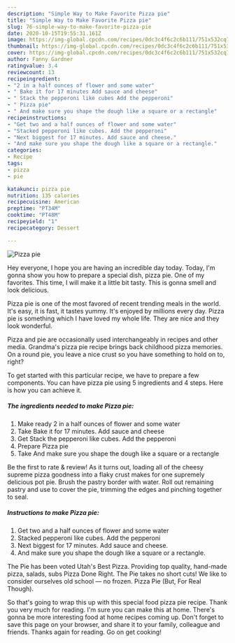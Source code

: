 ```yaml
---
description: "Simple Way to Make Favorite Pizza pie"
title: "Simple Way to Make Favorite Pizza pie"
slug: 76-simple-way-to-make-favorite-pizza-pie
date: 2020-10-15T19:55:31.161Z
image: https://img-global.cpcdn.com/recipes/0dc3c4f6c2c6b111/751x532cq70/pizza-pie-recipe-main-photo.jpg
thumbnail: https://img-global.cpcdn.com/recipes/0dc3c4f6c2c6b111/751x532cq70/pizza-pie-recipe-main-photo.jpg
cover: https://img-global.cpcdn.com/recipes/0dc3c4f6c2c6b111/751x532cq70/pizza-pie-recipe-main-photo.jpg
author: Fanny Gardner
ratingvalue: 3.4
reviewcount: 13
recipeingredient:
- "2 in a half ounces of flower and some water"
- " Bake it for 17 minutes Add sauce and cheese"
- " Stack the pepperoni like cubes Add the pepperoni"
- " Pizza pie"
- " And make sure you shape the dough like a square or a rectangle"
recipeinstructions:
- "Get two and a half ounces of flower and some water"
- "Stacked pepperoni like cubes. Add the pepperoni"
- "Next biggest for 17 minutes. Add sauce and cheese."
- "And make sure you shape the dough like a square or a rectangle."
categories:
- Recipe
tags:
- pizza
- pie

katakunci: pizza pie 
nutrition: 135 calories
recipecuisine: American
preptime: "PT34M"
cooktime: "PT48M"
recipeyield: "1"
recipecategory: Dessert

---
```



![Pizza pie](https://img-global.cpcdn.com/recipes/0dc3c4f6c2c6b111/751x532cq70/pizza-pie-recipe-main-photo.jpg)

Hey everyone, I hope you are having an incredible day today. Today, I'm gonna show you how to prepare a special dish, pizza pie. One of my favorites. This time, I will make it a little bit tasty. This is gonna smell and look delicious.

Pizza pie is one of the most favored of recent trending meals in the world. It's easy, it is fast, it tastes yummy. It's enjoyed by millions every day. Pizza pie is something which I have loved my whole life. They are nice and they look wonderful.

Pizza and pie are occasionally used interchangeably in recipes and other media. Grandma&#39;s pizza pie recipe brings back childhood pizza memories. On a round pie, you leave a nice crust so you have something to hold on to, right?


To get started with this particular recipe, we have to prepare a few components. You can have pizza pie using 5 ingredients and 4 steps. Here is how you can achieve it.

<!--inarticleads1-->

##### The ingredients needed to make Pizza pie:

1. Make ready 2 in a half ounces of flower and some water
1. Take  Bake it for 17 minutes. Add sauce and cheese
1. Get  Stack the pepperoni like cubes. Add the pepperoni
1. Prepare  Pizza pie
1. Take  And make sure you shape the dough like a square or a rectangle


Be the first to rate &amp; review! As it turns out, loading all of the cheesy supreme pizza goodness into a flaky crust makes for one supremely delicious pot pie. Brush the pastry border with water. Roll out remaining pastry and use to cover the pie, trimming the edges and pinching together to seal. 

<!--inarticleads2-->

##### Instructions to make Pizza pie:

1. Get two and a half ounces of flower and some water
1. Stacked pepperoni like cubes. Add the pepperoni
1. Next biggest for 17 minutes. Add sauce and cheese.
1. And make sure you shape the dough like a square or a rectangle.


The Pie has been voted Utah&#39;s Best Pizza. Providing top quality, hand-made pizza, salads, subs Pizza Done Right. The Pie takes no short cuts! We like to consider ourselves old school — no frozen. Pizza Pie (But, For Real Though). 

So that's going to wrap this up with this special food pizza pie recipe. Thank you very much for reading. I'm sure you can make this at home. There's gonna be more interesting food at home recipes coming up. Don't forget to save this page on your browser, and share it to your family, colleague and friends. Thanks again for reading. Go on get cooking!
